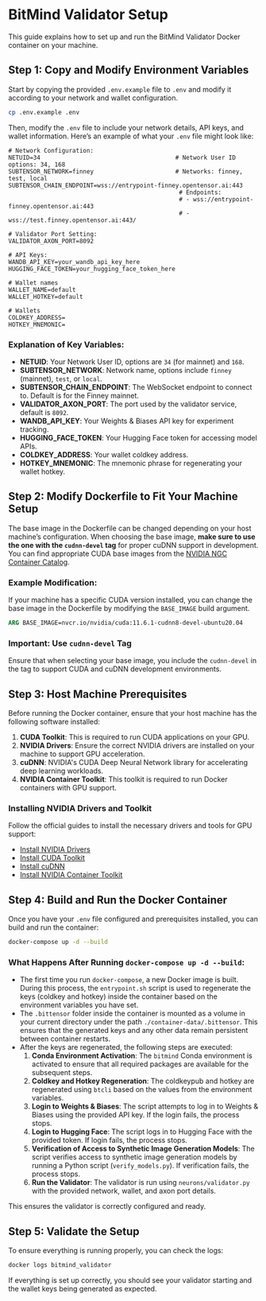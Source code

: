 # BitMind Validator Setup

This guide explains how to set up and run the BitMind Validator Docker container on your machine.

## Step 1: Copy and Modify Environment Variables

Start by copying the provided `.env.example` file to `.env` and modify it according to your network and wallet configuration.

```bash
cp .env.example .env
```

Then, modify the `.env` file to include your network details, API keys, and wallet information. Here’s an example of what your `.env` file might look like:

```env
# Network Configuration:
NETUID=34                                      # Network User ID options: 34, 168
SUBTENSOR_NETWORK=finney                       # Networks: finney, test, local
SUBTENSOR_CHAIN_ENDPOINT=wss://entrypoint-finney.opentensor.ai:443
                                                # Endpoints:
                                                # - wss://entrypoint-finney.opentensor.ai:443
                                                # - wss://test.finney.opentensor.ai:443/

# Validator Port Setting:
VALIDATOR_AXON_PORT=8092

# API Keys:
WANDB_API_KEY=your_wandb_api_key_here
HUGGING_FACE_TOKEN=your_hugging_face_token_here

# Wallet names
WALLET_NAME=default
WALLET_HOTKEY=default

# Wallets
COLDKEY_ADDRESS=
HOTKEY_MNEMONIC=
```

### Explanation of Key Variables:
- **NETUID**: Your Network User ID, options are `34` (for mainnet) and `168`.
- **SUBTENSOR_NETWORK**: Network name, options include `finney` (mainnet), `test`, or `local`.
- **SUBTENSOR_CHAIN_ENDPOINT**: The WebSocket endpoint to connect to. Default is for the Finney mainnet.
- **VALIDATOR_AXON_PORT**: The port used by the validator service, default is `8092`.
- **WANDB_API_KEY**: Your Weights & Biases API key for experiment tracking.
- **HUGGING_FACE_TOKEN**: Your Hugging Face token for accessing model APIs.
- **COLDKEY_ADDRESS**: Your wallet coldkey address.
- **HOTKEY_MNEMONIC**: The mnemonic phrase for regenerating your wallet hotkey.

## Step 2: Modify Dockerfile to Fit Your Machine Setup

The base image in the Dockerfile can be changed depending on your host machine’s configuration. When choosing the base image, **make sure to use the one with the `cudnn-devel` tag** for proper cuDNN support in development. You can find appropriate CUDA base images from the [NVIDIA NGC Container Catalog](https://catalog.ngc.nvidia.com/orgs/nvidia/containers/cuda/tags).

### Example Modification:

If your machine has a specific CUDA version installed, you can change the base image in the Dockerfile by modifying the `BASE_IMAGE` build argument.

```dockerfile
ARG BASE_IMAGE=nvcr.io/nvidia/cuda:11.6.1-cudnn8-devel-ubuntu20.04
```

### Important: Use `cudnn-devel` Tag
Ensure that when selecting your base image, you include the `cudnn-devel` in the tag to support CUDA and cuDNN development environments.

## Step 3: Host Machine Prerequisites

Before running the Docker container, ensure that your host machine has the following software installed:

1. **CUDA Toolkit**: This is required to run CUDA applications on your GPU.
2. **NVIDIA Drivers**: Ensure the correct NVIDIA drivers are installed on your machine to support GPU acceleration.
3. **cuDNN**: NVIDIA's CUDA Deep Neural Network library for accelerating deep learning workloads.
4. **NVIDIA Container Toolkit**: This toolkit is required to run Docker containers with GPU support.

### Installing NVIDIA Drivers and Toolkit

Follow the official guides to install the necessary drivers and tools for GPU support:

- [Install NVIDIA Drivers](https://docs.nvidia.com/datacenter/tesla/tesla-installation-notes/index.html)
- [Install CUDA Toolkit](https://developer.nvidia.com/cuda-downloads)
- [Install cuDNN](https://developer.nvidia.com/cudnn)
- [Install NVIDIA Container Toolkit](https://docs.nvidia.com/datacenter/cloud-native/container-toolkit/install-guide.html)

## Step 4: Build and Run the Docker Container

Once you have your `.env` file configured and prerequisites installed, you can build and run the container:

```bash
docker-compose up -d --build
```

### What Happens After Running `docker-compose up -d --build`:

- The first time you run `docker-compose`, a new Docker image is built. During this process, the `entrypoint.sh` script is used to regenerate the keys (coldkey and hotkey) inside the container based on the environment variables you have set.
- The `.bittensor` folder inside the container is mounted as a volume in your current directory under the path `./container-data/.bittensor`. This ensures that the generated keys and any other data remain persistent between container restarts.
- After the keys are regenerated, the following steps are executed:
  1. **Conda Environment Activation**: The `bitmind` Conda environment is activated to ensure that all required packages are available for the subsequent steps.
  2. **Coldkey and Hotkey Regeneration**: The coldkeypub and hotkey are regenerated using `btcli` based on the values from the environment variables.
  3. **Login to Weights & Biases**: The script attempts to log in to Weights & Biases using the provided API key. If the login fails, the process stops.
  4. **Login to Hugging Face**: The script logs in to Hugging Face with the provided token. If login fails, the process stops.
  5. **Verification of Access to Synthetic Image Generation Models**: The script verifies access to synthetic image generation models by running a Python script (`verify_models.py`). If verification fails, the process stops.
  6. **Run the Validator**: The validator is run using `neurons/validator.py` with the provided network, wallet, and axon port details.

This ensures the validator is correctly configured and ready.

## Step 5: Validate the Setup

To ensure everything is running properly, you can check the logs:

```bash
docker logs bitmind_validator
```

If everything is set up correctly, you should see your validator starting and the wallet keys being generated as expected.
